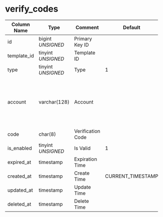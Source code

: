 # verify_codes

| Column Name | Type | Comment | Default | Null | Remark |
| --- | --- | --- | --- | --- | --- |
| id | bigint *UNSIGNED* | Primary Key ID |  | NO | Auto Increment |
| template_id | tinyint *UNSIGNED* | Template ID |  | NO |  |
| type | tinyint *UNSIGNED* | Type | 1 | NO | 1.Email / 2.SMS |
| account | varchar(128) | Account |  | NO | Email or phone, phone number with international area code, no plus sign |
| code | char(8) | Verification Code |  | NO |  |
| is_enabled | tinyint *UNSIGNED* | Is Valid | 1 | NO | 0.Invalid / 1.Valid |
| expired_at | timestamp | Expiration Time |  | NO |  |
| created_at | timestamp | Create Time | CURRENT_TIMESTAMP | NO |  |
| updated_at | timestamp | Update Time |  | YES |  |
| deleted_at | timestamp | Delete Time |  | YES |  |